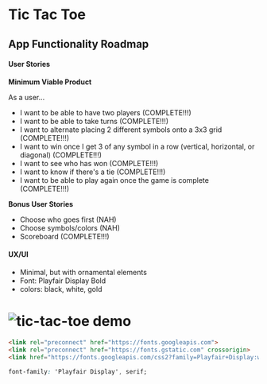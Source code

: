 # Tic Tac Toe

## App Functionality Roadmap

#### User Stories

**Minimum Viable Product**

As a user...
- I want to be able to have two players (COMPLETE!!!)
- I want to be able to take turns (COMPLETE!!!)
- I want to alternate placing 2 different symbols onto a 3x3 grid (COMPLETE!!!)
- I want to win once I get 3 of any symbol in a row (vertical, horizontal, or diagonal) (COMPLETE!!!)
- I want to see who has won (COMPLETE!!!)
- I want to know if there's a tie (COMPLETE!!!)
- I want to be able to play again once the game is complete (COMPLETE!!!)

**Bonus User Stories**

- Choose who goes first (NAH)
- Choose symbols/colors (NAH)
- Scoreboard (COMPLETE!!!)

#### UX/UI

- Minimal, but with ornamental elements
- Font: Playfair Display Bold
- colors: black, white, gold

# <img alt="tic-tac-toe demo" src="https://i.imgur.com/75f0Z5l.png">

```html
<link rel="preconnect" href="https://fonts.googleapis.com">
<link rel="preconnect" href="https://fonts.gstatic.com" crossorigin>
<link href="https://fonts.googleapis.com/css2?family=Playfair+Display:wght@700&display=swap" rel="stylesheet">
```
```css
font-family: 'Playfair Display', serif;
```
